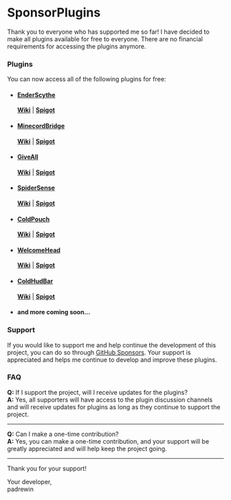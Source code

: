 # SponsorPlugins

Thank you to everyone who has supported me so far! I have decided to make all plugins available for free to everyone. There are no financial requirements for accessing the plugins anymore.

### Plugins
You can now access all of the following plugins for free:

- #### [EnderScythe](https://github.com/Cold-Development/EnderScythe)
    [**Wiki**](https://github.com/Cold-Development/EnderScythe/wiki) | [**Spigot**](https://www.spigotmc.org/resources/enderscythe.118275/)
- #### [MinecordBridge](https://github.com/Cold-Development/MinecordBridge)
    [**Wiki**](https://github.com/Cold-Development/MinecordBridge/wiki) | [**Spigot**](https://www.spigotmc.org/resources/minecordbridge.118797/)
- #### [GiveAll](https://github.com/Cold-Development/GiveAll)
    [**Wiki**](https://github.com/Cold-Development/GiveAll/wiki) | [**Spigot**](https://www.spigotmc.org/resources/giveall.116984/)
- #### [SpiderSense](https://github.com/Cold-Development/SpiderSense)
    [**Wiki**](https://github.com/Cold-Development/SpiderSense) | [**Spigot**](https://www.spigotmc.org/resources/spidersense.118609/)
- #### [ColdPouch](https://github.com/Cold-Development/MoneyPouchDeluxe)
    [**Wiki**](https://github.com/Cold-Development/MoneyPouchDeluxe) | [**Spigot**](https://www.spigotmc.org/resources/moneypouchdeluxe.118795/)
- #### [WelcomeHead](https://github.com/Cold-Development/WelcomeHead)
    [**Wiki**](https://github.com/Cold-Development/WelcomeHead/wiki) | [**Spigot**](https://www.spigotmc.org/resources/welcomehead.118054/)
- #### [ColdHudBar](https://github.com/Cold-Development/ColdHudBar)
    [**Wiki**](https://github.com/Cold-Development/ColdHudBar/wiki) | [**Spigot**](https://www.spigotmc.org/resources/coldhudbar.117688/)
- #### and more coming soon...

### Support

If you would like to support me and help continue the development of this project, you can do so through [GitHub Sponsors](https://github.com/sponsors/padrewin). Your support is appreciated and helps me continue to develop and improve these plugins.

### FAQ

**Q:** If I support the project, will I receive updates for the plugins?<br>
**A:** Yes, all supporters will have access to the plugin discussion channels and will receive updates for plugins as long as they continue to support the project.

---

**Q:** Can I make a one-time contribution?<br>
**A:** Yes, you can make a one-time contribution, and your support will be greatly appreciated and will help keep the project going.

---

Thank you for your support!

Your developer,<br>
padrewin
